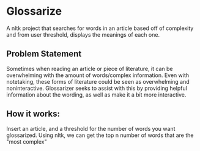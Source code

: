 # Glossarize
A nltk project that searches for words in an article based off of complexity and from user threshold, displays the meanings of each one. 

## Problem Statement
Sometimes when reading an article or piece of literature, it can be overwhelming with the amount of words/complex information. Even with notetaking, these forms of literature could be seen as overwhelming and noninteractive. Glossarizer seeks to assist with this by providing helpful information about the wording, as well as make it a bit more interactive. 

## How it works:
Insert an article, and a threshold for the number of words you want glossarized. Using nltk, we can get the top n number of words that are the "most complex"
